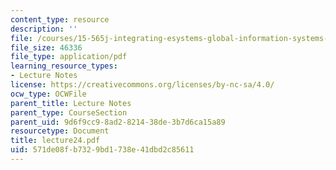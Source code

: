 ```yaml
---
content_type: resource
description: ''
file: /courses/15-565j-integrating-esystems-global-information-systems-spring-2002/571de08fb7329bd1738e41dbd2c85611_lecture24.pdf
file_size: 46336
file_type: application/pdf
learning_resource_types:
- Lecture Notes
license: https://creativecommons.org/licenses/by-nc-sa/4.0/
ocw_type: OCWFile
parent_title: Lecture Notes
parent_type: CourseSection
parent_uid: 9d6f9cc9-8ad2-8214-38de-3b7d6ca15a89
resourcetype: Document
title: lecture24.pdf
uid: 571de08f-b732-9bd1-738e-41dbd2c85611
---
```

